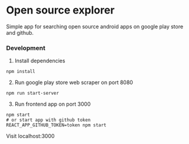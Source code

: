# Open source explorer
Simple app for searching open source android apps on google play store and github.

### Development
1. Install dependencies
```
npm install
```
2. Run google play store web scraper on port 8080
```
npm run start-server
```
3. Run frontend app on port 3000
```
npm start
# or start app with github token
REACT_APP_GITHUB_TOKEN=token npm start
```

Visit localhost:3000
